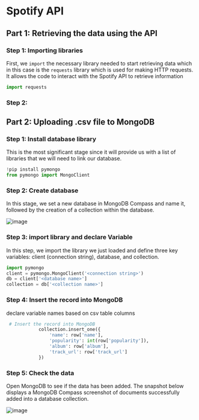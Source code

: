 # Spotify API
## Part 1: Retrieving the data using the API
### Step 1: Importing libraries
First, we `import` the necessary library needed to start retrieving data which in this case is the `requests` library which is used for making HTTP requests. It allows the code to interact with the Spotify API to retrieve information

```python
import requests
```
### Step 2: 
## Part 2: Uploading .csv file to MongoDB
### Step 1: Install database library
This is the most significant stage since it will provide us with a list of libraries that we will need to link our database. 
```python
!pip install pymongo
from pymongo import MongoClient
```

### Step 2: Create database
In this stage, we set a new database in MongoDB Compass and name it, followed by the creation of a collection within the database.
<br/>

![image](https://user-images.githubusercontent.com/95215371/230786607-e1642e27-d9f8-42c0-9773-034642a07efb.png)


### Step 3: import library and declare Variable
In this step, we import the library we just loaded and define three key variables: client (connection string), database, and collection.

```python
import pymongo
client = pymongo.MongoClient('<connection string>')
db = client['<database name>']
collection = db['<collection name>']
```

### Step 4: Insert the record into MongoDB
declare variable names based on csv table columns

```python
 # Insert the record into MongoDB
            collection.insert_one({
                'name': row['name'],
                'popularity': int(row['popularity']),
                'album': row['album'],
                'track_url': row['track_url']
            })
```

### Step 5: Check the data
Open MongoDB to see if the data has been added. The snapshot below displays a MongoDB Compass screenshot of documents successfully added into a database collection.

![image](https://user-images.githubusercontent.com/95215371/230786861-33b004fc-a131-43ce-b937-e5cc8f2f27f3.png)
